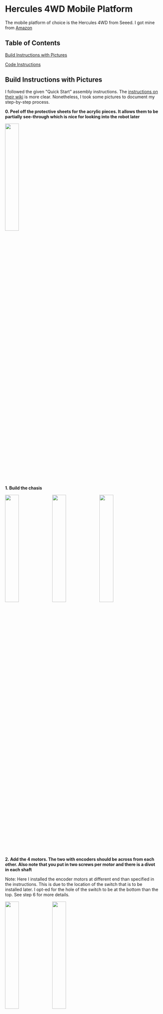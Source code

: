 # Hercules 4WD Mobile Platform

The mobile platform of choice is the Hercules 4WD from Seeed. I got mine from [Amazon](
https://www.amazon.com/Skeleton-Bot-Hercules-Robotic-Platform/dp/B01N4AGPTN/ref=sr_1_2?ie=UTF8&qid=1508102110&sr=8-2&keywords=hercules+4wd)

## Table of Contents

[Build Instructions with Pictures](https://github.com/johnny-wang/hercules_mobile_robot#build-instructions-with-pictures)

[Code Instructions](https://github.com/johnny-wang/hercules_mobile_robot#code-instructions)

## Build Instructions with Pictures

I followed the given "Quick Start" assembly instructions. The [instructions on their wiki](http://wiki.seeed.cc/Skeleton_Bot-4WD_hercules_mobile_robotic_platform/) is more clear. Nonetheless, I took some pictures to document my step-by-step process.

**0. Peel off the protective sheets for the acrylic pieces. It allows them to be partially see-through which is nice for looking into the robot later**

<img src="https://raw.githubusercontent.com/johnny-wang/hercules_mobile_robot/master/images/IMG_7873.JPG" height="30%" width="30%">

**1. Build the chasis**

<img src="https://raw.githubusercontent.com/johnny-wang/hercules_mobile_robot/master/images/IMG_7869.JPG" height="30%" width="30%">
<img src="https://raw.githubusercontent.com/johnny-wang/hercules_mobile_robot/master/images/IMG_7872.JPG" height="30%" width="30%">
<img src="https://raw.githubusercontent.com/johnny-wang/hercules_mobile_robot/master/images/IMG_7874.JPG" height="30%" width="30%">

**2. Add the 4 motors. The two with encoders should be across from each other. Also note that you put in two screws per motor and there is a divot in each shaft**

Note: Here I installed the encoder motors at different end than specified in the instructions. This is due to the location of the switch that is to be installed later. I opt-ed for the hole of the switch to be at the bottom than the top. See step 6 for more details.

<img src="https://raw.githubusercontent.com/johnny-wang/hercules_mobile_robot/master/images/IMG_7878.JPG" height="30%" width="30%">
<img src="https://raw.githubusercontent.com/johnny-wang/hercules_mobile_robot/master/images/IMG_7880.JPG" height="30%" width="30%">

**3. Make sure the hole in the motor shaft adapter is aligned with the divot and put the screw in**

<img src="https://raw.githubusercontent.com/johnny-wang/hercules_mobile_robot/master/images/IMG_7883.JPG" height="30%" width="30%">
<img src="https://raw.githubusercontent.com/johnny-wang/hercules_mobile_robot/master/images/IMG_7882.JPG" height="30%" width="30%">
<img src="https://raw.githubusercontent.com/johnny-wang/hercules_mobile_robot/master/images/IMG_7884.JPG" height="30%" width="30%">

**4. Add the wheels**

<img src="https://raw.githubusercontent.com/johnny-wang/hercules_mobile_robot/master/images/IMG_7886.JPG" height="30%" width="30%">
<img src="https://raw.githubusercontent.com/johnny-wang/hercules_mobile_robot/master/images/IMG_7890.JPG" height="30%" width="30%">

**5. Install the motor controller**

<img src="https://raw.githubusercontent.com/johnny-wang/hercules_mobile_robot/master/images/IMG_7891.JPG" height="30%" width="30%">
<img src="https://raw.githubusercontent.com/johnny-wang/hercules_mobile_robot/master/images/IMG_7893.JPG" height="30%" width="30%">
<img src="https://raw.githubusercontent.com/johnny-wang/hercules_mobile_robot/master/images/IMG_7894.JPG" height="30%" width="30%">

**6. Install the battery and switch**

NOTE: I originally installed the small acrylic piece to hold the battery in place. This is also why I installed the switch at the bottom because the acrylic blocked the top hole. However, I ended up removing the acrylic to give the battery, switch, and wires more wiggle space.

This part requires a small bit of soldering to attach the leads to the switch.

<img src="https://raw.githubusercontent.com/johnny-wang/hercules_mobile_robot/master/images/IMG_7903.JPG" height="30%" width="30%">

I decided to solder the leads to these two contacts for two reasons:
(a). The switch is 'on' when toggled away from the wheel so there is more clearance in case the wheel picks up and debris.
(b). There is more space and less precision is needed to hit the switch and kill power if needed. (Of course a large e-stop button is better. That will be future work.)

<img src="https://raw.githubusercontent.com/johnny-wang/hercules_mobile_robot/master/images/IMG_7902.JPG" height="30%" width="30%">

**7. Plug in the wires**

Plug in the motor wires as shown in the diagram. The "left" wheels go to M1 and the "right" wheels go to M2. However, you will need to flip the contacts for either M1 or M2 wires because the "forward" command to the motor controller will spin the vehicle in place with the current setup. 

**DO NOT** cut the wires, you can pop out the contact with a small screw driver. Push down and pull the wire out.

<img src="https://raw.githubusercontent.com/johnny-wang/hercules_mobile_robot/master/images/IMG_7907.JPG" height="30%" width="30%">

For me, the red wires went to M2B and M1A banks.

<img src="https://raw.githubusercontent.com/johnny-wang/hercules_mobile_robot/master/images/IMG_7908.JPG" height="30%" width="30%">

**8. Plug in the UartSBee module**

This guy will allow you to send commands and read encoders to/from the motor controller board.
<img src="https://raw.githubusercontent.com/johnny-wang/hercules_mobile_robot/master/images/IMG_7909.JPG" height="30%" width="30%">

## Code Instructions

The sample code from their website does not work.
* Use the github code: https://github.com/Seeed-Studio/Hercules_Motor_Driver
* Remove the "-master" from the directory name after you download it.
* Save directory to library folder of Arduino (in Documents of Mac)
* Note: "motorDriverDemo" code does not work, it's the same from their website
* "DC_motor" example works out of the box 
* Arduino IDE use "Atmega328" or "Pro / Mini"
* enocder_demo from https://github.com/blueeyedcharlie/Hercules_Motor_Driver/
  - Revolution-counter (tachometer)
  - Make sure to get latest Arduion IDE 

